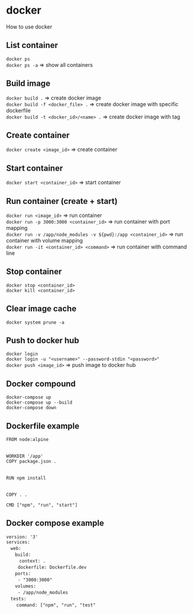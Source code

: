 # docker
How to use docker

## List container
`docker ps`<br>
`docker ps -a`      => show all containers

## Build image
`docker build .` => create docker image<br>
`docker build -f <docker_file> .`	=> create docker image with specific dockerfile<br>
`docker build -t <docker_id>/<name> .`  => create docker image with tag

## Create container
`docker create <image_id>` => create container

## Start container
`docker start <container_id>` => start container

## Run container (create + start)
`docker run <image_id>` => run container<br>
`docker run -p 3000:3000 <container_id>`    => run container with port mapping<br>
`docker run -v /app/node_modules -v ${pwd}:/app <container_id>`	=> run container with volume mapping<br>
`docker run -it <container_id> <command>`   => run container with command line

## Stop container
`docker stop <container_id>`<br>
`docker kill <container_id>`

## Clear image cache
`docker system prune -a`

## Push to docker hub
`docker login`<br>
`docker login -u "<username>" --password-stdin "<password>"`<br>
`docker push <image_id>`	=> push image to docker hub

## Docker compound
`docker-compose up`<br>
`docker-compose up --build`<br>
`docker-compose down`

## Dockerfile example
`FROM node:alpine`<br><br>

`WORKDIR '/app'`<br>
`COPY package.json .`<br><br>

`RUN npm install`<br><br>

`COPY . .`<br>

`CMD ["npm", "run", "start"]`

## Docker compose example
`version: '3'`<br>
`services:`<br>
&nbsp;&nbsp;&nbsp;`web:`<br>
&nbsp;&nbsp;&nbsp;&nbsp;&nbsp;&nbsp;`build:`<br>
&nbsp;&nbsp;&nbsp;&nbsp;&nbsp;&nbsp; &nbsp;&nbsp;`context: .`<br>
&nbsp;&nbsp;&nbsp;&nbsp;&nbsp;&nbsp;&nbsp;&nbsp;`dockerfile: Dockerfile.dev`<br>
&nbsp;&nbsp;&nbsp;&nbsp;&nbsp;&nbsp;`ports:`<br>
&nbsp;&nbsp;&nbsp;&nbsp;&nbsp;&nbsp;&nbsp;&nbsp;`- "3000:3000"`<br>
&nbsp;&nbsp;&nbsp;&nbsp;&nbsp;&nbsp;`volumes:`<br>
&nbsp;&nbsp;&nbsp;&nbsp;&nbsp;&nbsp;&nbsp;&nbsp;`- /app/node_modules`<br>
&nbsp;&nbsp;&nbsp;`tests:`<br>
&nbsp;&nbsp;&nbsp;&nbsp;&nbsp;&nbsp; `command: ["npm", "run", "test"`



